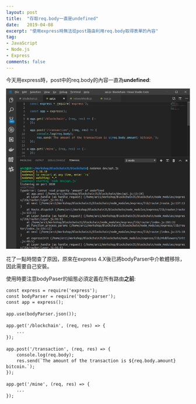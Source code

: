 ```yaml
---
layout: post
title:  "存取req.body一直是undefined"
date:   2019-04-08
excerpt: "使用express時無法從post路由利用req.body取得表單的內容"
tag:
- JavaScript 
- Node.js
- Express 
comments: false
---
```


今天用express時，post中的req.body的內容一直為**undefined**:

![alt text](https://github.com/kisekitw/kisekitw.github.io/blob/master/assets/img/1080408/reqBody_error.png?raw=true "req body error")

花了一點時間查了原因，原來在express 4.X後已將bodyParser中介軟體移除，因此需要自己安裝。

使用時要注意bodyPaser的組態必須定義在所有路由**之前**:

```
const express = require('express');
const bodyParser = require('body-parser');
const app = express();

app.use(bodyParser.json());

app.get('/blockchain', (req, res) => {
    ...
});

app.post('/transaction', (req, res) => {
    console.log(req.body);
    res.send(`The amount of the transaction is ${req.body.amount} bitcoin.`);
});

app.get('/mine', (req, res) => {
    ...
});
```




















